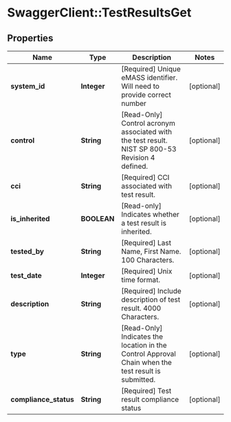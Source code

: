 # SwaggerClient::TestResultsGet

## Properties
Name | Type | Description | Notes
------------ | ------------- | ------------- | -------------
**system_id** | **Integer** | [Required] Unique eMASS identifier. Will need to provide correct number | [optional] 
**control** | **String** | [Read-Only] Control acronym associated with the test result. NIST SP 800-53 Revision 4 defined. | [optional] 
**cci** | **String** | [Required] CCI associated with test result. | [optional] 
**is_inherited** | **BOOLEAN** | [Read-only] Indicates whether a test result is inherited. | [optional] 
**tested_by** | **String** | [Required] Last Name, First Name. 100 Characters. | [optional] 
**test_date** | **Integer** | [Required] Unix time format. | [optional] 
**description** | **String** | [Required] Include description of test result. 4000 Characters. | [optional] 
**type** | **String** | [Read-Only] Indicates the location in the Control Approval Chain when the test result is submitted. | [optional] 
**compliance_status** | **String** | [Required] Test result compliance status | [optional] 


